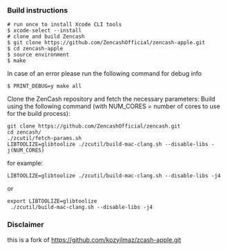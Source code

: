 

### Build instructions
```shell
# run once to install Xcode CLI tools
$ xcode-select --install
# clone and build Zencash 
$ git clone https://github.com/ZencashOfficial/zencash-apple.git
$ cd zencash-apple
$ source environment
$ make
```

In case of an error please run the following command for debug info
```shell
$ PRINT_DEBUG=y make all
```
Clone the ZenCash repository and fetch the necessary parameters:
Build using the following command (with NUM_CORES = number of cores to use for the build process):

```shell
git clone https://github.com/ZencashOfficial/zencash.git
cd zencash/
./zcutil/fetch-params.sh
LIBTOOLIZE=glibtoolize ./zcutil/build-mac-clang.sh --disable-libs -j(NUM_CORES)
```

for example:

```shell
LIBTOOLIZE=glibtoolize ./zcutil/build-mac-clang.sh --disable-libs -j4
```
or
```shell
export LIBTOOLIZE=glibtoolize
 ./zcutil/build-mac-clang.sh --disable-libs -j4
 ```

### Disclaimer
this is a fork of https://github.com/kozyilmaz/zcash-apple.git

